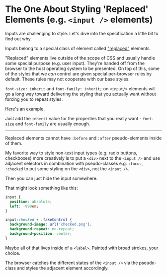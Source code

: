 # The One About Styling 'Replaced' Elements (e.g. `<input />` elements)

Inputs are challenging to style. Let's dive into the specification a little bit
to find out why.

Inputs belong to a special class of element called ["replaced"](http://www.w3.org/TR/CSS21/conform.html#replaced-element) elements.

"Replaced" elements live outside of the scope of CSS and usually handle
some special purpose (e.g. user input). They're handed off from the browser
to the host operating system to be presented. On top of this, some of the styles
that we _can_ control are given special per-browser rules by default.
These rules may not cooperate with our base styles.

`font-size: inherit` and `font-family: inherit;` on `<input/>` elements
will go a long way toward delivering the styling that you actually want
without forcing you to repeat styles.

[Here's an example](http://jsfiddle.net/wg3qb4b4/).

Just add the `inherit` value for the properties that you really want -
`font-size` and `font-family` are usually enough.

---

Replaced elements cannot have `:before` and `:after` pseudo-elements
inside of them.

My favorite way to style non-text input types (e.g. radio buttons, checkboxes)
more creatively is to put a `<div>` next to the `<input />` and use adjacent
selectors in combination with pseudo-classes e.g. `:focus`, `:checked` to put
some styling on the `<div>`, not the `<input />`.

Then you can just hide the input somewhere.

That might look something like this:

```css
input {
  position: absolute;
  left: -999em;
}

input:checked + .fakeControl {
  background-image: url('checked.png');
  background-repeat: no-repeat;
  background-position: center;
}
```

Maybe all of that lives inside of a `<label>`. Painted with broad strokes,
your choice.

The browser catches the different states of the `<input />` via the pseudo-class
and styles the adjacent element accordingly.
